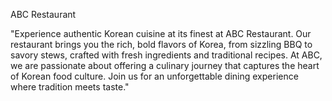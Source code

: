 ABC Restaurant

 "Experience authentic Korean cuisine at its finest at ABC Restaurant. Our restaurant brings you the rich, bold flavors of Korea, from sizzling BBQ to savory stews, crafted with fresh ingredients and traditional recipes. At ABC, we are passionate about offering a culinary journey that captures the heart of Korean food culture. Join us for an unforgettable dining experience where tradition meets taste."